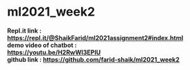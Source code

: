 # ml2021_week2

<b> Repl.it link :<b><br>
<b>https://repl.it/@ShaikFarid/ml2021assignment2#index.html<b><br>
<b>demo video of chatbot :<b><br>
https://youtu.be/H2RwWl3EPlU <br>
<b>github link :<b>
https://github.com/farid-shaik/ml2021_week2
